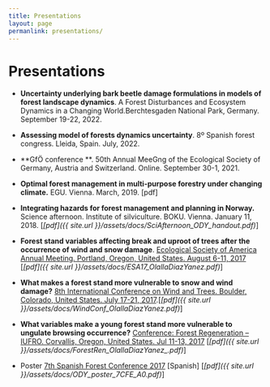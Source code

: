 ```yaml
---
title: Presentations
layout: page
permanlink: presentations/
---
```

# Presentations

* **Uncertainty underlying bark beetle damage formulations in models of forest landscape dynamics**. A Forest Disturbances and Ecosystem Dynamics in a Changing World.Berchtesgaden National Park, Germany.  September 19-22, 2022. 

* **Assessing model of forests dynamics uncertainty**. 8º Spanish forest congress. Lleida, Spain.  July, 2022.

* **GfÖ conference **. 50th Annual MeeGng of the Ecological Society
    of Germany, Austria and Switzerland. Online.   September 30-1, 2021. 

* **Optimal forest management in multi-purpose forestry under changing climate.**
  EGU. Vienna. March, 2019. [pdf] 

* **Integrating hazards for forest management and planning in Norway.**
  Science afternoon. Institute of silviculture. BOKU. Vienna. January 11, 2018. [*[pdf]({{ site.url }}/assets/docs/SciAfternoon_ODY_handout.pdf)*]

  

* **Forest stand variables affecting break and uproot of trees after the occurrence of wind and snow damage**.
   [Ecological Society of America Annual Meeting. Portland, Oregon, United States. August 6-11, 2017](http://www.esa.org/portland/)  [*[pdf]({{ site.url }}/assets/docs/ESA17_OlallaDiazYanez.pdf)*]



* **What makes a forest stand more vulnerable to snow and wind damage?**
  [8th International Conference on Wind and Trees. Boulder, Colorado, United States. July 17-21, 2017](https://www.mmm.ucar.edu/wind-and-trees).[*[pdf]({{ site.url }}/assets/docs/WindConf_OlallaDiazYanez.pdf)*]



* **What variables make a young forest stand more vulnerable to ungulate browsing occurrence?** [Conference: Forest Regeneration – IUFRO. Corvallis, Oregon, United States. Jul 11-13, 2017](http://blogs.oregonstate.edu/forestregen2017/) [*[pdf]({{ site.url }}/assets/docs/ForestRen_OlallaDiazYanez_.pdf)*]



* Poster [7th Spanish Forest Conference 2017](http://7cfe.congresoforestal.es/) [Spanish] \[*[pdf]({{ site.url }}/assets/docs/ODY_poster_7CFE_A0.pdf)*]
